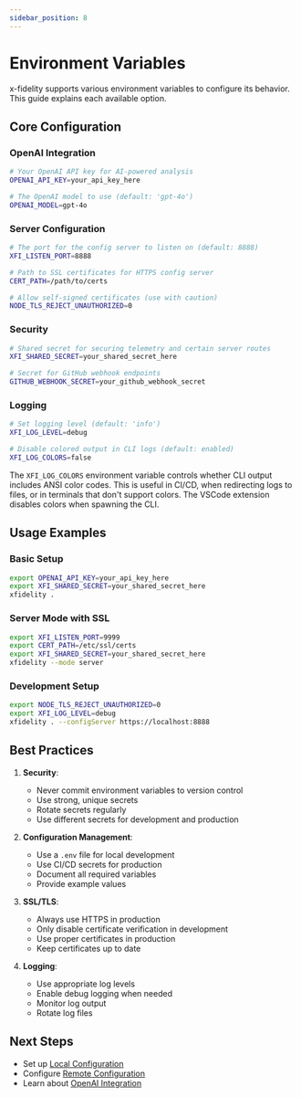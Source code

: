 ```yaml
---
sidebar_position: 8
---
```


# Environment Variables

x-fidelity supports various environment variables to configure its behavior. This guide explains each available option.

## Core Configuration

### OpenAI Integration
```bash
# Your OpenAI API key for AI-powered analysis
OPENAI_API_KEY=your_api_key_here

# The OpenAI model to use (default: 'gpt-4o')
OPENAI_MODEL=gpt-4o
```

### Server Configuration
```bash
# The port for the config server to listen on (default: 8888)
XFI_LISTEN_PORT=8888

# Path to SSL certificates for HTTPS config server
CERT_PATH=/path/to/certs

# Allow self-signed certificates (use with caution)
NODE_TLS_REJECT_UNAUTHORIZED=0
```

### Security
```bash
# Shared secret for securing telemetry and certain server routes
XFI_SHARED_SECRET=your_shared_secret_here

# Secret for GitHub webhook endpoints
GITHUB_WEBHOOK_SECRET=your_github_webhook_secret
```

### Logging
```bash
# Set logging level (default: 'info')
XFI_LOG_LEVEL=debug

# Disable colored output in CLI logs (default: enabled)
XFI_LOG_COLORS=false
```

The `XFI_LOG_COLORS` environment variable controls whether CLI output includes ANSI color codes. This is useful in CI/CD, when redirecting logs to files, or in terminals that don't support colors. The VSCode extension disables colors when spawning the CLI.

## Usage Examples

### Basic Setup
```bash
export OPENAI_API_KEY=your_api_key_here
export XFI_SHARED_SECRET=your_shared_secret_here
xfidelity .
```

### Server Mode with SSL
```bash
export XFI_LISTEN_PORT=9999
export CERT_PATH=/etc/ssl/certs
export XFI_SHARED_SECRET=your_shared_secret_here
xfidelity --mode server
```

### Development Setup
```bash
export NODE_TLS_REJECT_UNAUTHORIZED=0
export XFI_LOG_LEVEL=debug
xfidelity . --configServer https://localhost:8888
```

## Best Practices

1. **Security**:
   - Never commit environment variables to version control
   - Use strong, unique secrets
   - Rotate secrets regularly
   - Use different secrets for development and production

2. **Configuration Management**:
   - Use a `.env` file for local development
   - Use CI/CD secrets for production
   - Document all required variables
   - Provide example values

3. **SSL/TLS**:
   - Always use HTTPS in production
   - Only disable certificate verification in development
   - Use proper certificates in production
   - Keep certificates up to date

4. **Logging**:
   - Use appropriate log levels
   - Enable debug logging when needed
   - Monitor log output
   - Rotate log files

## Next Steps

- Set up [Local Configuration](local-config)
- Configure [Remote Configuration](remote-config)
- Learn about [OpenAI Integration](openai-integration)
